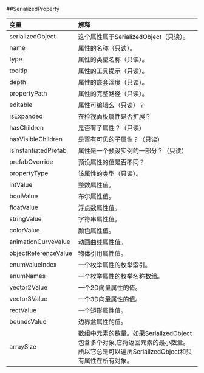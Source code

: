 ##SerializedProperty



|变量|	解释|
|:--|:--|
|serializedObject|这个属性属于SerializedObject（只读）。|
|name|属性的名称（只读）。|
|type|属性的类型名称（只读）。|
|tooltip|属性的工具提示（只读）。|
|depth|属性的嵌套深度（只读）。|
|propertyPath|属性的完整路径（只读）。|
|editable|属性可编辑么（只读）？|
|isExpanded|在检视面板属性是否扩展？|
|hasChildren|是否有子属性？（只读）|
|hasVisibleChildren|是否有可见的子属性？（只读）|
|isInstantiatedPrefab|属性是一个预设实例的一部分？（只读）|
|prefabOverride|预设属性的值是否不同？|
|propertyType|该属性的类型（只读）。|
|intValue|整数属性值。|
|boolValue|布尔属性值。|
|floatValue|浮点数属性值。|
|stringValue|字符串属性值。|
|colorValue|颜色属性值。|
|animationCurveValue|动画曲线属性值。|
|objectReferenceValue|物体引用属性值。|
|enumValueIndex|一个枚举属性的枚举索引。|
|enumNames|一个枚举属性的枚举名称数组。|
|vector2Value|一个2D向量属性的值。|
|vector3Value|一个3D向量属性的值。|
|rectValue|一个矩形属性值。|
|boundsValue|边界盒属性的值。|
|arraySize|数组中元素的数量。如果SerializedObject包含多个对象,它将返回元素的最小数量。所以它总是可以遍历SerializedObject和只有属性在所有对象。|

